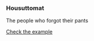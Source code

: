 ### Housuttomat

The people who forgot their pants


[Check the example](https://codepen.io/juhq/full/oxVxaa/)
